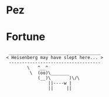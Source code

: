 Pez
===

Fortune
=======

     ___________________________________
    < Heisenberg may have slept here... >
     -----------------------------------
            \   ^__^
             \  (oo)\_______
                (__)\       )\/\
                    ||----w |
                    ||     ||
